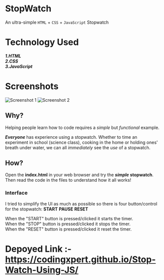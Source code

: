 # StopWatch
An ultra-simple `HTML` + `CSS` + `JavaScript` Stopwatch

# Technology Used
**_1.HTML_** <br />
**_2.CSS_** <br />
**_3.JavaScript_** <br />

# Screenshots
![Screenshot 1](https://user-images.githubusercontent.com/101451924/172603761-a9735799-1521-4025-bdb8-37f35c8dff48.png)
![Screenshot 2](https://user-images.githubusercontent.com/101451924/172603783-f3f1ed21-3e84-45b5-b053-44b62e143d01.png)


## Why?

Helping people learn how to code requires a *simple* but *functional* example.


**_Everyone_** has experience using a stopwatch.
Whether to time an experiment in school (science class),
cooking in the home or holding ones' breath under water,
we can all *immediately* see the *use* of a stopwatch.

## How?
Open the **index.html** in your web browser and try the **_simple_ stopwatch**.
Then read the code in the files to understand how it all works!


### Interface
I tried to simplify the UI as much as possible so there is four button/control for the stopwatch: **START**
**PAUSE** **RESET**


When the "START" button is pressed/clicked it starts the timer.  
When the "STOP" button is pressed/clicked it stops the timer.  
When the "RESET" button is pressed/clicked it reset the timer. 
# Depoyed Link :-https://codingxpert.github.io/Stop-Watch-Using-JS/
